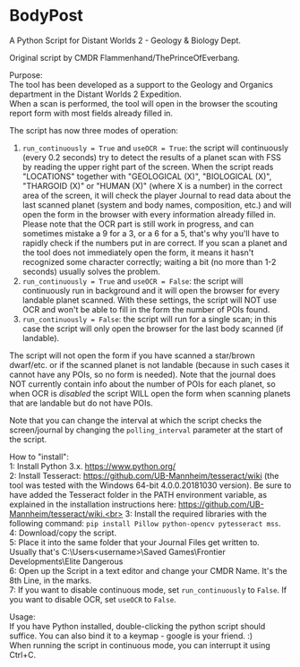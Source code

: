 # BodyPost
A Python Script for Distant Worlds 2 - Geology &amp; Biology Dept.

Original script by CMDR Flammenhand/ThePrinceOfEverbang.

Purpose:<br>
The tool has been developed as a support to the Geology and Organics department in the Distant Worlds 2 Expedition.<br>
When a scan is performed, the tool will open in the browser the scouting report form with most fields already filled in.<br>

The script has now three modes of operation:<br>
1) `run_continuously = True` and `useOCR = True`: the script will continuously (every 0.2 seconds) try to detect the results of a planet scan with FSS by reading the upper right part of the screen.
When the script reads "LOCATIONS" together with "GEOLOGICAL (X)", "BIOLOGICAL (X)", "THARGOID (X)" or "HUMAN (X)" (where X is a number) in the correct area of the screen, it will check the player Journal to read data about
the last scanned planet (system and body names, composition, etc.) and will open the form in the browser with every information already filled in. Please note that the OCR part is still work in progress,
and can sometimes mistake a 9 for a 3, or a 6 for a 5, that's why you'll have to rapidly check if the numbers put in are correct. If you scan a planet and the tool does not immediately open the form, it
means it hasn't recognized some character correctly; waiting a bit (no more than 1-2 seconds) usually solves the problem.
2) `run_continuously = True` and `useOCR = False`: the script will continuously run in background and it will open the browser for every landable planet scanned. With these settings, the script will NOT use OCR and won't
be able to fill in the form the number of POIs found.<br>
2) `run_continuously = False`: the script will run for a single scan; in this case the script will only open the browser for the last body scanned (if landable).

The script will not open the form if you have scanned a star/brown dwarf/etc. or if the scanned planet is not landable (because in such cases it cannot have any POIs, so no form is needed).
Note that the journal does NOT currently contain info about the number of POIs for each planet, so when OCR is *disabled* the script WILL open the form when scanning planets that are landable but do not have POIs.

Note that you can change the interval at which the script checks the screen/journal by changing the `polling_interval` parameter at the start of the script.

How to "install":<br>
1: Install Python 3.x. https://www.python.org/<br>
2: Install Tesseract: https://github.com/UB-Mannheim/tesseract/wiki (the tool was tested with the Windows 64-bit 4.0.0.20181030 version).
Be sure to have added the Tesseract folder in the PATH environment variable, as explained in the installation instructions here: https://github.com/UB-Mannheim/tesseract/wiki.<br>
3: Install the required libraries with the following command: `pip install Pillow python-opencv pytesseract mss`.<br>
4: Download/copy the script.<br>
5: Place it into the same folder that your Journal Files get written to.<br>
   Usually that's C:\Users\<username>\Saved Games\Frontier Developments\Elite Dangerous<br>
6: Open up the Script in a text editor and change your CMDR Name. It's the 8th Line, in the marks.<br>
7: If you want to disable continuous mode, set `run_continuously` to `False`. If you want to disable OCR, set `useOCR` to `False`.
   
Usage:<br>
If you have Python installed, double-clicking the python script should suffice. You can also bind it to a keymap - google is your friend. :)<br>
When running the script in continuous mode, you can interrupt it using Ctrl+C.
